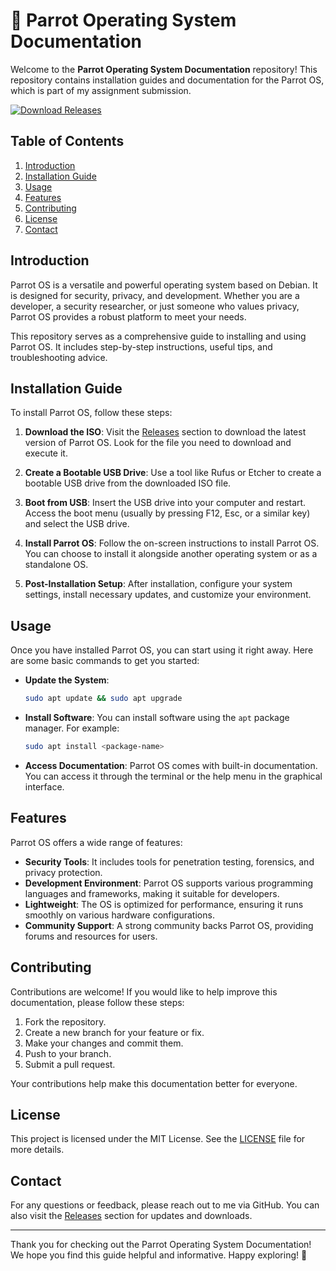 # 🦜 Parrot Operating System Documentation

Welcome to the **Parrot Operating System Documentation** repository! This repository contains installation guides and documentation for the Parrot OS, which is part of my assignment submission. 

[![Download Releases](https://img.shields.io/badge/Download%20Releases-blue.svg)](https://github.com/Phelipe1206/Parrot-operating-system-documentations/releases)

## Table of Contents

1. [Introduction](#introduction)
2. [Installation Guide](#installation-guide)
3. [Usage](#usage)
4. [Features](#features)
5. [Contributing](#contributing)
6. [License](#license)
7. [Contact](#contact)

## Introduction

Parrot OS is a versatile and powerful operating system based on Debian. It is designed for security, privacy, and development. Whether you are a developer, a security researcher, or just someone who values privacy, Parrot OS provides a robust platform to meet your needs.

This repository serves as a comprehensive guide to installing and using Parrot OS. It includes step-by-step instructions, useful tips, and troubleshooting advice.

## Installation Guide

To install Parrot OS, follow these steps:

1. **Download the ISO**: 
   Visit the [Releases](https://github.com/Phelipe1206/Parrot-operating-system-documentations/releases) section to download the latest version of Parrot OS. Look for the file you need to download and execute it.

2. **Create a Bootable USB Drive**:
   Use a tool like Rufus or Etcher to create a bootable USB drive from the downloaded ISO file.

3. **Boot from USB**:
   Insert the USB drive into your computer and restart. Access the boot menu (usually by pressing F12, Esc, or a similar key) and select the USB drive.

4. **Install Parrot OS**:
   Follow the on-screen instructions to install Parrot OS. You can choose to install it alongside another operating system or as a standalone OS.

5. **Post-Installation Setup**:
   After installation, configure your system settings, install necessary updates, and customize your environment.

## Usage

Once you have installed Parrot OS, you can start using it right away. Here are some basic commands to get you started:

- **Update the System**:
  ```bash
  sudo apt update && sudo apt upgrade
  ```

- **Install Software**:
  You can install software using the `apt` package manager. For example:
  ```bash
  sudo apt install <package-name>
  ```

- **Access Documentation**:
  Parrot OS comes with built-in documentation. You can access it through the terminal or the help menu in the graphical interface.

## Features

Parrot OS offers a wide range of features:

- **Security Tools**: It includes tools for penetration testing, forensics, and privacy protection.
- **Development Environment**: Parrot OS supports various programming languages and frameworks, making it suitable for developers.
- **Lightweight**: The OS is optimized for performance, ensuring it runs smoothly on various hardware configurations.
- **Community Support**: A strong community backs Parrot OS, providing forums and resources for users.

## Contributing

Contributions are welcome! If you would like to help improve this documentation, please follow these steps:

1. Fork the repository.
2. Create a new branch for your feature or fix.
3. Make your changes and commit them.
4. Push to your branch.
5. Submit a pull request.

Your contributions help make this documentation better for everyone.

## License

This project is licensed under the MIT License. See the [LICENSE](LICENSE) file for more details.

## Contact

For any questions or feedback, please reach out to me via GitHub. You can also visit the [Releases](https://github.com/Phelipe1206/Parrot-operating-system-documentations/releases) section for updates and downloads.

---

Thank you for checking out the Parrot Operating System Documentation! We hope you find this guide helpful and informative. Happy exploring! 🦜